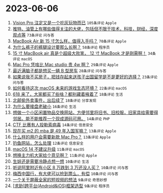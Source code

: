 # 2023-06-06

1. [Vision Pro 注定又是一个吃灰玩物而已](https://www.v2ex.com/t/946129) `105条评论` `Apple`
1. [推特、油管上有哪些值得关注的大佬，包括但不限于技术，科技，财经，深度观点等](https://www.v2ex.com/t/946156) `73条评论` `问与答`
1. [MacBook Air 新 15 寸怎么样，值得入手吗？](https://www.v2ex.com/t/946126) `70条评论` `Apple`
1. [为什么裤子的裤腿设计要那么长啊？](https://www.v2ex.com/t/946197) `58条评论` `程序员`
1. [15 寸 MacBook air 真是个超级大败笔， 12 寸 MacBook 才是刚需啊！](https://www.v2ex.com/t/946284) `34条评论` `macOS`
1. [Mac Pro 凭啥比 Mac studio 贵 4w 啊？](https://www.v2ex.com/t/946150) `29条评论` `Apple`
1. [最近满脑子都是想买一辆 B 型房车](https://www.v2ex.com/t/946123) `28条评论` `问与答`
1. [如果说我不买房子，把钱存起来送孩子出国留学是不是更好的选择？](https://www.v2ex.com/t/946257) `23条评论` `问与答`
1. [如何看待这次 macOS 未来的游戏生态环境？](https://www.v2ex.com/t/946251) `22条评论` `macOS`
1. [618 来了，大家都买了些啥？都别藏着掖着了](https://www.v2ex.com/t/946299) `18条评论` `生活`
1. [北邮偷外卖事件，出后续了](https://www.v2ex.com/t/946182) `18条评论` `分享发现`
1. [为什么要接盘老破小](https://www.v2ex.com/t/946215) `16条评论` `生活`
1. [想做一个小区闲置物品交换网站，方便邻里将旧书、旧校服，旧家具给需要得邻居。能不能推荐一个现成源码可用。](https://www.v2ex.com/t/946290) `14条评论` `PHP`
1. [CTF 比赛有人投勒索病毒](https://www.v2ex.com/t/946161) `14条评论` `信息安全`
1. [现在买 m2 的 mba 是 49 年入国军嘛？](https://www.v2ex.com/t/946179) `13条评论` `Apple`
1. [什么样的用户会需要新款 Mac Pro？](https://www.v2ex.com/t/946174) `13条评论` `Apple`
1. [钓鱼网站，怎么处理](https://www.v2ex.com/t/946282) `12条评论` `信息安全`
1. [macOS 14 不建议升级](https://www.v2ex.com/t/946229) `11条评论` `macOS`
1. [想换主力机大家给个意见啊？](https://www.v2ex.com/t/946198) `11条评论` `Apple`
1. [生娃还是需要冷静点想一想](https://www.v2ex.com/t/946334) `10条评论` `生活`
1. [听说阿里附近有小区 8 万跌到 3 万还没人买？](https://www.v2ex.com/t/946224) `10条评论` `问与答`
1. [梅西中国行，有大佬可以抢到票么，有偿](https://www.v2ex.com/t/946217) `10条评论` `问与答`
1. [一个关于屏蔽全家的短视频的想法](https://www.v2ex.com/t/946320) `9条评论` `奇思妙想`
1. [[求助]跨平台(Android&iOS)框架选型](https://www.v2ex.com/t/946262) `9条评论` `程序员`
